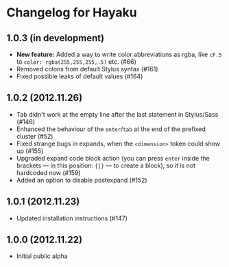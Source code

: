 # Changelog for Hayaku

## 1.0.3 (in development)

- **New feature:** Added a way to write color abbreviations as rgba, like `cF.5` to `color: rgba(255,255,255,.5)` etc. (#66)
- Removed colons from default Stylus syntax (#161)
- Fixed possible leaks of default values (#164)

## 1.0.2 (2012.11.26)

- Tab didn't work at the empty line after the last statement in Stylus/Sass (#146)
- Enhanced the behaviour of the `enter`/`tab` at the end of the prefixed cluster (#52)
- Fixed strange bugs in expands, when the `<dimension>` token could show up (#155)
- Upgraded expand code block action (you can press `enter` inside the brackets — in this position: `{|}` — to create a block), so it is not hardcoded now (#159)
- Added an option to disable postexpand (#152)

## 1.0.1 (2012.11.23)

- Updated installation instructions (#147)

## 1.0.0 (2012.11.22)

- Initial public alpha
